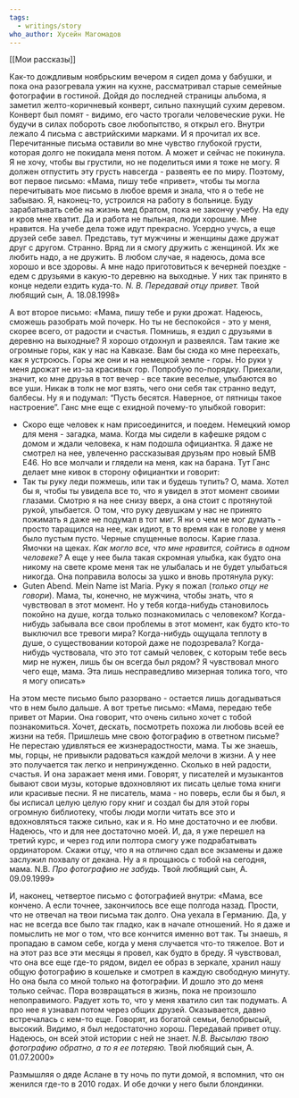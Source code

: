 ```yaml
---
tags:
  - writings/story
who_author: Хусейн Магомадов
---
```

[[Мои рассказы]]

Как-то дождливым ноябрьским вечером я сидел дома у бабушки, и пока она разогревала ужин на кухне, рассматривал старые семейные фотографии в гостиной. Дойдя до последней страницы альбома, я заметил желто-коричневый конверт, сильно пахнущий сухим деревом. Конверт был помят - видимо, его часто трогали человеческие руки. Не будучи в силах побороть свое любопытство, я открыл его. Внутри лежало 4 письма с австрийскими марками. И я прочитал их все.
Перечитанные письма оставили во мне чувство глубокой грусти, которая долго не покидала меня потом. А может и сейчас не покинула. Я не хочу, чтобы вы грустили, но не поделиться ими я тоже не могу. Я должен отпустить эту грусть навсегда - развеять ее по миру.
Поэтому, вот первое письмо:
«Мама,
пишу тебе «привет», чтобы ты могла перечитывать мое письмо в любое время и знала, что я о тебе не забываю.
Я, наконец-то, устроился на работу в больнице. Буду зарабатывать себе на жизнь мед братом, пока не закончу учебу. На еду и кров мне хватит. Да и работа не пыльная, люди хорошие. Мне нравится.
На учебе дела тоже идут прекрасно. Усердно учусь, а еще друзей себе завел. Представь, тут мужчины и женщины даже дружат друг с другом. Странно. Вряд ли я смогу дружить с женщиной. Их же любить надо, а не дружить.
В любом случае, я надеюсь, дома все хорошо и все здоровы. А мне надо приготовиться к вечерней поездке - едем с друзьями в какую-то деревню на выходные. У них так принято в конце недели ездить куда-то.
_N. B. Передавай отцу привет._
Твой любящий сын, А.
18.08.1998»
  
А вот второе письмо:
«Мама,
пишу тебе и руки дрожат. Надеюсь, сможешь разобрать мой почерк. Но ты не беспокойся - это у меня, скорее всего, от радости и счастья. Помнишь, я ездил с друзьями в деревню на выходные?
Я хорошо отдохнул и развеялся. Там такие же огромные горы, как у нас на Кавказе. Вам бы сюда ко мне переехать, как я устроюсь. Горы же они и на немецкой земле - горы.
Но руки у меня дрожат не из-за красивых гор. Попробую по-порядку.
Приехали, значит, ко мне друзья в тот вечер - все такие веселые, улыбаются во все уши. Никак в толк не мог взять, чего они себя так странно ведут, балбесы. Ну я и подумал: “Пусть бесятся. Наверное, от пятницы такое настроение”. Ганс мне еще с ехидной почему-то улыбкой говорит:
- Скоро еще человек к нам присоединится, и поедем.
Немецкий юмор для меня - загадка, мама.
Когда мы сидели в кафешке рядом с домом и ждали человека, к нам подошла официантка. Я даже не смотрел на нее, увлеченно рассказывая друзьям про новый БМВ Е46. Но все молчали и глядели на меня, как на барана. Тут Ганс делает мне кивок в сторону официантки и говорит:
- Так ты руку леди пожмешь, или так и будешь тупить?
О, мама. Хотел бы я, чтобы ты увидела все то, что я увидел в этот момент своими глазами.
Смотрю я на нее снизу вверх, а она стоит с протянутой рукой, улыбается. О том, что руку девушкам у нас не принято пожимать я даже не подумал в тот миг. Я ни о чем не мог думать - просто таращился на нее, как идиот, в то время как в голове у меня было пустым пусто.
Черные спущенные волосы. Карие глаза. Ямочки на щеках. _Как могло все, что мне нравится, сойтись в одном человеке?_ А еще у нее была такая скромная улыбка, как будто она никому на свете кроме меня так не улыбалась и не будет улыбаться никогда.
Она поправила волосы за ушко и вновь протянула руку:
- Guten Abend. Mein Name ist Maria.
Руку я пожал (_только отцу не говори_).
Мама, ты, конечно, не мужчина, чтобы знать, что я чувствовал в этот момент. Но у тебя когда-нибудь становилось покойно на душе, когда только познакомилась с человеком? Когда-нибудь забывала все свои проблемы в этот момент, как будто кто-то выключил все тревоги мира? Когда-нибудь ощущала теплоту в душе, о существовании которой даже не подозревала? Когда-нибудь чуствовала, что это тот самый человек, с которым тебе весь мир не нужен, лишь бы он всегда был рядом? Я чувствовал много чего еще, мама. Эта лишь несправедливо мизерная толика того, что я могу описать»
  
На этом месте письмо было разорвано - остается лишь догадываться что в нем было дальше. А вот третье письмо:
«Мама,
передаю тебе привет от Марии. Она говорит, что очень сильно хочет с тобой познакомиться. Хочет, дескать, посмотреть похожа ли любовь всей ее жизни на тебя. Пришлешь мне свою фотографию в ответном письме? Не перестаю удивляться ее жизнерадостности, мама. Ты же знаешь, мы, горцы, не привыкли радоваться каждой мелочи в жизни. А у нее это получается так легко и непринужденно. Сколько в ней радости, счастья. И она заражает меня ими. Говорят, у писателей и музыкантов бывают свои музы, которые вдохновляют их писать целые тома книги или красивые песни. Я не писатель, мама - но поверь, если бы я был, я бы исписал целую целую гору книг и создал бы для этой горы огромную библиотеку, чтобы люди могли читать все это и вдохновляться также сильно, как и я. Но мне достаточно и ее любви. Надеюсь, что и для нее достаточно моей.
И, да, я уже перешел на третий курс, и через год или полтора смогу уже подрабатывать ординатором. Скажи отцу, что я на отлично сдал все экзамены и даже заслужил похвалу от декана.
Ну а я прощаюсь с тобой на сегодня, мама.
N.B. _Про фотографию не забудь._
Твой любящий сын, А.
09.09.1999»
  
И, наконец, четвертое письмо с фотографией внутри:
«Мама,
все кончено. А если точнее, закончилось все еще полгода назад. Прости, что не отвечал на твои письма так долго. Она уехала в Германию. Да, у нас не всегда все было так гладко, как в начале отношений. Но я даже и помыслить не мог о том, что все кончится именно вот так. Ты знаешь, я пропадаю в самом себе, когда у меня случается что-то тяжелое. Вот и на этот раз все эти месяцы я провел, как будто в бреду. Я чувствовал, что она все еще где-то рядом, видел ее образ в зеркале, хранил нашу общую фотографию в кошельке и смотрел в каждую свободную минуту. Но она была со мной только на фотографии. И дошло это до меня только сейчас.
Пора возвращаться в жизнь, пока не произошло непоправимого. Радует хоть то, что у меня хватило сил так подумать.
А про нее я узнавал потом через общих друзей. Оказывается, давно встречалась с кем-то еще. Говорят, из богатой семьи, белобрысый, высокий. Видимо, я был недостаточно хорош.
Передавай привет отцу. Надеюсь, он всей этой истории с ней не знает.
_N.B. Высылаю твою фотографию обратно, а то я ее потеряю._
Твой любящий сын, А.
01.07.2000»
  
Размышляя о дяде Аслане в ту ночь по пути домой, я вспомнил, что он женился где-то в 2010 годах. И обе дочки у него были блондинки.